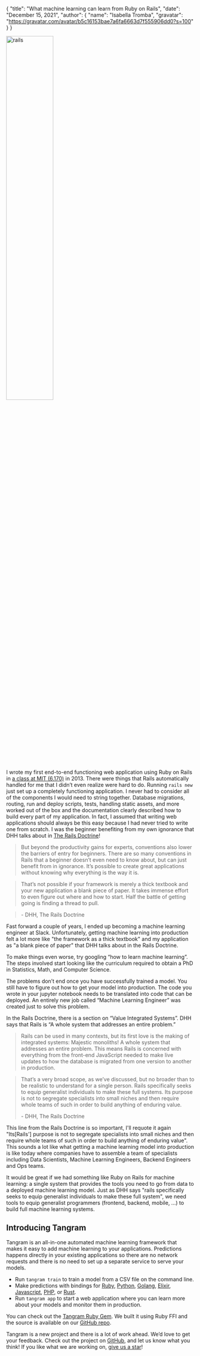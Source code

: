 {
"title": "What machine learning can learn from Ruby on Rails",
"date": "December 15, 2021",
"author": {
"name": "Isabella Tromba",
"gravatar": "https://gravatar.com/avatar/b5c16153bae7a6fa6663d7f555906dd0?s=100"
}
}

<img
  src="rails.png"
  alt="rails"
  width="50%"
/>

I wrote my first end-to-end functioning web application using Ruby on Rails in [a class at MIT (6.170)](https://stellar.mit.edu/S/course/6/sp13/6.170/index.html) in 2013. There were things that Rails automatically handled for me that I didn’t even realize were hard to do. Running `rails new` just set up a completely functioning application. I never had to consider all of the components I would need to string together. Database migrations, routing, run and deploy scripts, tests, handling static assets, and more worked out of the box and the documentation clearly described how to build every part of my application. In fact, I assumed that writing web applications should always be this easy because I had never tried to write one from scratch. I was the beginner benefiting from my own ignorance that DHH talks about in [The Rails Doctrine](https://rubyonrails.org/doctrine/)!

> But beyond the productivity gains for experts, conventions also lower the barriers of entry for beginners. There are so many conventions in Rails that a beginner doesn’t even need to know about, but can just benefit from in ignorance. It’s possible to create great applications without knowing why everything is the way it is.

> That’s not possible if your framework is merely a thick textbook and your new application a blank piece of paper. It takes immense effort to even figure out where and how to start. Half the battle of getting going is finding a thread to pull.

> \- DHH, The Rails Doctrine

Fast forward a couple of years, I ended up becoming a machine learning engineer at Slack. Unfortunately, getting machine learning into production felt a lot more like "the framework as a thick textbook" and my application as "a blank piece of paper" that DHH talks about in the Rails Doctrine.

To make things even worse, try googling “how to learn machine learning”. The steps involved start looking like the curriculum required to obtain a PhD in Statistics, Math, and Computer Science.

The problems don’t end once you have successfully trained a model. You still have to figure out how to get your model into production. The code you wrote in your jupyter notebook needs to be translated into code that can be deployed. An entirely new job called “Machine Learning Engineer” was created just to solve this problem.

In the Rails Doctrine, there is a section on “Value Integrated Systems”. DHH says that Rails is “A whole system that addresses an entire problem.”

> Rails can be used in many contexts, but its first love is the making of integrated systems: Majestic monoliths! A whole system that addresses an entire problem. This means Rails is concerned with everything from the front-end JavaScript needed to make live updates to how the database is migrated from one version to another in production.

> That’s a very broad scope, as we’ve discussed, but no broader than to be realistic to understand for a single person. Rails specifically seeks to equip generalist individuals to make these full systems. Its purpose is not to segregate specialists into small niches and then require whole teams of such in order to build anything of enduring value.
>
> \- DHH, The Rails Doctrine

This line from the Rails Doctrine is so important, I'll requote it again "Its[Rails'] purpose is not to segregate specialists into small niches and then require whole teams of such in order to build anything of enduring value". This sounds a lot like what getting a machine learning model into production is like today where companies have to assemble a team of specialists including Data Scientists, Machine Learning Engineers, Backend Engineers and Ops teams.

It would be great if we had something like Ruby on Rails for machine learning: a single system that provides the tools you need to go from data to a deployed machine learning model.  Just as DHH says "rails specifically seeks to equip generalist individuals to make these full system", we need tools to equip generalist programmers (frontend, backend, mobile, ...) to build full machine learning systems.

## Introducing Tangram

Tangram is an all-in-one automated machine learning framework that makes it easy to add machine learning to your applications. Predictions happens directly in your existing applications so there are no network requests and there is no need to set up a separate service to serve your models.

- Run `tangram train` to train a model from a CSV file on the command line.
- Make predictions with bindings for [Ruby](https://rubygems.org/gems/tangram), [Python](https://pypi.org/project/tangram), [Golang](https://pkg.go.dev/github.com/tangramdotdev/tangram-go), [Elixir](https://hex.pm/packages/tangram), [Javascript](https://www.npmjs.com/package/@tangramdotdev/tangram), [PHP](https://packagist.org/packages/tangram/tangram), or [Rust](https://lib.rs/tangram).
- Run `tangram app` to start a web application where you can learn more about your models and monitor them in production.

You can check out the [Tangram Ruby Gem](https://rubygems.org/gems/tangram). We built it using Ruby FFI and the source is available on our [GitHub repo](https://github.com/tangramdotdev/tangram/tree/main/languages/ruby).

Tangram is a new project and there is a lot of work ahead. We’d love to get your feedback. Check out the project on [GitHub](https://github.com/tangramdotdev/tangram), and let us know what you think! If you like what we are working on, [give us a star](https://github.com/tangramdotdev/tangram)!
